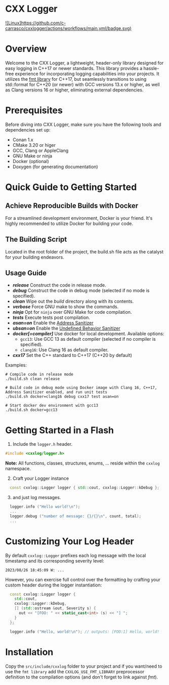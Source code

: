 CXX Logger
==========

[![Linux]https://github.com/c-carrasco/cxxlogger/actions/workflows/main.yml/badge.svg)](https://github.com/c-carrasco/cxxlogger/actions/workflows/main.yml)

# Overview

Welcome to the CXX Logger, a lightweight, header-only library designed for easy logging in C++17 or newer standards.
This library provides a hassle-free experience for incorporating logging capabilities into your projects. It utilizes the [fmt library](https://github.com/fmtlib/fmt) for C++17, but seamlessly transitions to using std::format for C++20 (or newer) with GCC versions 13.x or higher, as well as Clang versions 16 or higher, eliminating external dependencies.

# Prerequisites

Before diving into CXX Logger, make sure you have the following tools and dependencies set up:

- Conan 1.x
- CMake 3.20 or higer
- GCC, Clang or AppleClang
- GNU Make or ninja
- Docker (optional)
- Doxygen (for generating documentation)

# Quick Guide to Getting Started

## Achieve Reproducible Builds with Docker

For a streamlined development environment, Docker is your friend. It's highly recommended to utilize Docker for building your code.

## The Building Script

Located in the root folder of the project, the build.sh file acts as the catalyst for your building endeavors.

**Usage Guide**
---------------
* **_release_**
Construct the code in release mode.
* **_debug_**
Construct the code in debug mode (selected if no mode is specified).
* **_clean_**
Wipe out the _build_ directory along with its contents.
* **_verbose_**
Force GNU make to show the commands.
* **_ninja_**
Opt for `ninja` over GNU Make for code compilation.
* **_tests_**
Execute tests post compilation.
* **_asan=on_**
Enable the [Address Sanitizer](#section5_1)
* **_ubsan=on_**
Enable the [Undefined Behavior Sanitizer](#section5_2)
* **_docker[=compiler]_**
Use docker for local development.
  Available options:
    - `gcc13`: Use GCC 13 as default compiler (selected if no compiler is specified).
    - `clang16`: Use Clang 16 as default compiler.
* **_cxx17_**
Set the C++ standard to C++17 (C++20 by default)

Examples:

```
# Compile code in release mode
./build.sh clean release

# Build code in debug mode using Docker image with Clang 16, C++17, Address Sanitizer enabled, and run unit tests
./build.sh docker=clang16 debug cxx17 test asan=on

# Start docker dev environment with gcc13
./build.sh docker=gcc13
```

# Getting Started in a Flash

1. Include the `logger.h` header.

```CPP
#include <cxxlog/logger.h>
```

**Note:** All functions, classes, structures, enums, ...  reside within the `cxxlog` namespace.

2. Craft your Logger instance

```CPP
  const cxxlog::Logger logger { std::cout, cxxlog::Logger::kDebug };
```

3. and just log messages.

```CPP
  logger.info ("Hello world!\n");
  ...
  logger.debug ("number of message: {}/{}\n", count, total);
  ...
```

# Customizing Your Log Header

By default `cxxlog::Logger` prefixes each log message with the local timestamp and its corresponding severity level:

```
2023/08/26 18:45:09 W: ...
```

However, you can exercise full control over the formatting by crafting your custom header during the logger instantiation:

```CPP
  const cxxlog::Logger logger {
    std::cout,
    cxxlog::Logger::kDebug,
    [] (std::ostream &out, Severity s) {
      out << "[FOO: " << static_cast<int> (s) << "] ";
    }
  };

  logger.info ("Hello, world!\n"); // outputs: [FOO:1] Hello, world!
```

# Installation

Copy the `src/include/cxxlog` folder to your project and if you want/need to use the `fmt library` add the `CXXLOG_USE_FMT_LIBRARY` preprocessor definition to the compilation options (and don't forget to link against _fmt_).
